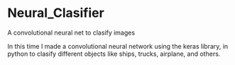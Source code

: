 # Neural_Clasifier
A convolutional neural net to clasify images

In this time I made a convolutional neural network using the keras library, in python to clasify different objects like ships, trucks, airplane, and others.

